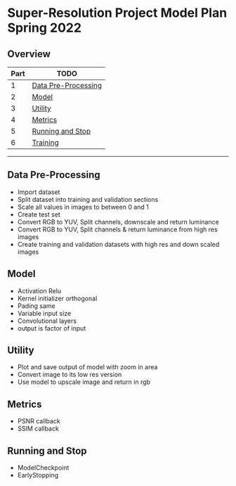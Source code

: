 # Super-Resolution Project Model Plan Spring 2022

## Overview
| Part | TODO |
| ---- | ---- |
| 1 | [Data Pre-Processing](#data-pre-processing) |
| 2 | [Model](#model)|
| 3 | [Utility](#utility) |
| 4 | [Metrics](#metrics) |
| 5 | [Running and Stop](#running-and-stop) |
| 6 | [Training](#training) |


---

## Data Pre-Processing
* Import dataset
* Split dataset into training and validation sections
* Scale all values in images to between 0 and 1
* Create test set
* Convert RGB to YUV, Split channels, downscale and return luminance
* Convert RGB to YUV, Split channels & return luminance from high res images
* Create training and validation datasets with high res and down scaled images 
  
## Model
* Activation Relu
* Kernel initializer orthogonal
* Pading same
* Variable input size
* Convolutional layers
* output is factor of input  

## Utility
* Plot and save output of model with zoom in area
* Convert image to its low res version
* Use model to upscale image and return in rgb

## Metrics
* PSNR callback
* SSIM callback

## Running and Stop
* ModelCheckpoint
* EarlyStopping

